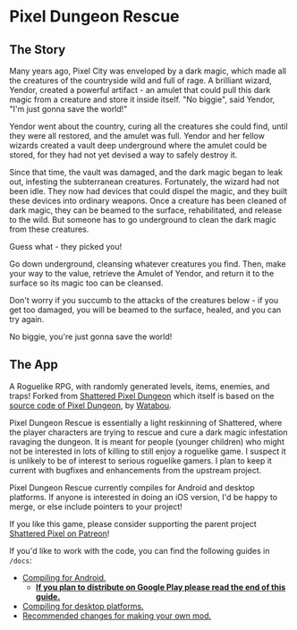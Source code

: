 # Pixel Dungeon Rescue

## The Story

Many years ago, Pixel City was enveloped by a dark magic, which made
all the creatures of the countryside wild and full of rage. A
brilliant wizard, Yendor, created a powerful artifact - an amulet that
could pull this dark magic from a creature and store it inside
itself. "No biggie", said Yendor, "I'm just gonna save the world!"

Yendor went about the country, curing all the creatures she could
find, until they were all restored, and the amulet was full. Yendor
and her fellow wizards created a vault deep underground where the
amulet could be stored, for they had not yet devised a way to safely
destroy it.

Since that time, the vault was damaged, and the dark magic began to
leak out, infesting the subterranean creatures. Fortunately, the
wizard had not been idle. They now had devices that could dispel the
magic, and they built these devices into ordinary weapons. Once a
creature has been cleaned of dark magic, they can be beamed to the
surface, rehabilitated, and release to the wild. But someone has to go
underground to clean the dark magic from these creatures.

Guess what - they picked you!

Go down underground, cleansing whatever creatures you find. Then, make
your way to the value, retrieve the Amulet of Yendor, and return it to
the surface so its magic too can be cleansed.

Don't worry if you succumb to the attacks of the creatures below - if
you get too damaged, you will be beamed to the surface, healed, and
you can try again.

No biggie, you're just gonna save the world!

## The App

A Roguelike RPG, with randomly generated levels, items, enemies, and traps!
Forked from [Shattered Pixel Dungeon](https://github.com/00-Evan/shattered-pixel-dungeon)
which itself is based on the [source code of Pixel Dungeon](https://github.com/00-Evan/pixel-dungeon-gradle), by [Watabou](https://www.watabou.ru).

Pixel Dungeon Rescue is essentially a light reskinning of Shattered, where the player characters are trying to rescue and cure a dark magic infestation ravaging the dungeon.
It is meant for people (younger children) who might not be interested in lots of killing to still enjoy a roguelike game.
I suspect it is unlikely to be of interest to serious roguelike gamers.
I plan to keep it current with bugfixes and enhancements from the upstream project.

Pixel Dungeon Rescue currently compiles for Android and desktop platforms.
If anyone is interested in doing an iOS version, I'd be happy to merge, or else include pointers to your project!

If you like this game, please consider supporting the parent project [Shattered Pixel on Patreon](https://www.patreon.com/ShatteredPixel)!

If you'd like to work with the code, you can find the following guides in `/docs`:
- [Compiling for Android.](docs/getting-started-android.md)
    - **[If you plan to distribute on Google Play please read the end of this guide.](docs/getting-started-android.md#distributing-your-apk)**
- [Compiling for desktop platforms.](docs/getting-started-desktop.md)
- [Recommended changes for making your own mod.](docs/recommended-changes.md)
